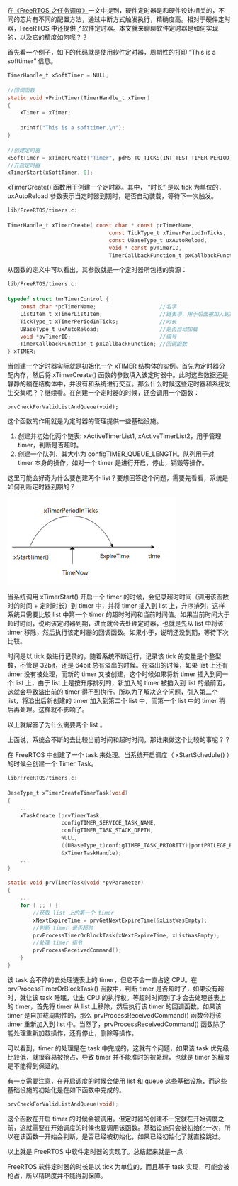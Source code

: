 在[《FreeRTOS 之任务调度》](https://link.zhihu.com/?target=http%3A//mp.weixin.qq.com/s%3F__biz%3DMzA3NDMwNjc5NA%3D%3D%26mid%3D2247483656%26idx%3D1%26sn%3Db9eef180ccbaa5929563a99ebc556ade%26chksm%3D9f00848da8770d9bba9dfe95d3a51e52125797bdf695c3b79433e8550d903235229ea8da9327%26scene%3D21%23wechat_redirect)一文中提到，硬件定时器是和硬件设计相关的，不同的芯片有不同的配置方法，通过中断方式触发执行，精确度高。相对于硬件定时器，FreeRTOS 中还提供了软件定时器。本文就来聊聊软件定时器是如何实现的，以及它的精度如何呢？？

首先看一个例子，如下的代码就是使用软件定时器，周期性的打印 “This is a softtimer” 信息。

```c
TimerHandle_t xSoftTimer = NULL;

//回调函数
static void vPrintTimer(TimerHandle_t xTimer)
{
	xTimer = xTimer;

	printf("This is a softtimer.\n");
}

//创建定时器
xSoftTimer = xTimerCreate("Timer", pdMS_TO_TICKS(INT_TEST_TIMER_PERIOD), pdTURE, NULL, vPrintTimer);
//开启定时器
xTimerStart(xSoftTimer, 0);
```



xTimerCreate() 函数用于创建一个定时器。其中， “时长” 是以 tick 为单位的，uxAutoReload 参数表示当定时器到期时，是否自动装载，等待下一次触发。

```c
lib/FreeRTOS/timers.c:

TimerHandle_t xTimerCreate(	const char * const pcTimerName,                  //名字
								const TickType_t xTimerPeriodInTicks,        //时长
								const UBaseType_t uxAutoReload,              //是否自动加载
								void * const pvTimerID,                      //编号
								TimerCallbackFunction_t pxCallbackFunction ) //回调函数
```

从函数的定义中可以看出，其参数就是一个定时器所包括的资源：

```c
lib/FreeRTOS/timers.c:

typedef struct tmrTimerControl {
    const char *pcTimerName;					//名字
    ListItem_t xTimerListItem;					//链表项，用于后面被加入到链表中进行管理
    TickType_t xTimerPeriodInTicks;				//时长
    UBaseType_t uxAutoReload;					//是否自动加载
    void *pvTimerID;							//编号
    TimerCallbackFunction_t pxCallbackFunction;	//回调函数
} xTIMER;
```

当创建一个定时器实际就是初始化一个 xTIMER 结构体的实例。首先为定时器分配内存，然后将 xTimerCreate()  函数的参数填入该定时器中。此时这些数据还是静静的躺在结构体中，并没有和系统进行交互。那么什么时候这些定时器和系统发生交集呢？？继续看。在创建一个定时器的时候，还会调用一个函数：

```text
prvCheckForValidListAndQueue(void);
```

这个函数的作用就是为定时器的管理提供一些基础设施。

1. 创建并初始化两个链表: xActiveTimerList1, xActiveTimerList2，用于管理 timer，判断是否超时。
2. 创建一个队列，其大小为 configTIMER_QUEUE_LENGTH。队列用于对 timer 本身的操作，如对一个 timer 是进行开启，停止，销毁等操作。



这里可能会好奇为什么要创建两个 list？要想回答这个问题，需要先看看，系统是如何判断定时器到期的？

![](https://github.com/sikongjuehan/FreeRTOS_Code_Analysis/blob/main/res/timer/ExpireTime.png)

当系统调用 xTimerStart() 开启一个 timer 的时候，会记录超时时间（调用该函数时的时间 + 定时时长）到 timer 中，并将  timer 插入到 list 上，升序排列，这样系统只需要比较 list 中第一个 timer  的超时时间和当前时间值。如果当前时间大于超时时间，说明该定时器到期，进而就会去处理定时器，也就是先从 list 中将该 timer  移除，然后执行该定时器的回调函数。如果小于，说明还没到期，等待下次比较。

时间是以 tick 数进行记录的，随着系统不断运行，记录该 tick 的变量是个整型数，不管是 32bit，还是 64bit 总有溢出的时候。在溢出的时候，如果 list 上还有 timer  没有被处理，而新的 timer 又被创建，这个时候如果将新 timer 插入到同一个 list 上，由于 list 上是按升序排列的，新加入的  timer 被插入到 list 的最前面，这就会导致溢出前的 timer 得不到执行。所以为了解决这个问题，引入第二个  list，将溢出后新创建的 timer 加入到第二个 list 中，而第一个 list 中的 timer 稍后再处理。这样就不影响了。

以上就解答了为什么需要两个 list 。



上面说，系统会不断的去比较当前时间和超时时间，那谁来做这个比较的事呢？？

在 FreeRTOS 中创建了一个 task 来处理。当系统开启调度（ xStartSchedule() ）的时候会创建一个 Timer Task。

```c
lib/FreeRTOS/timers.c:

BaseType_t xTimerCreateTimerTask(void)
{
    ...
    xTaskCreate (prvTimerTask, 												//任务函数
                 configTIMER_SERVICE_TASK_NAME, 							//任务名
                 configTIMER_TASK_STACK_DEPTH,								//栈大小
                 NULL,														//参数
                 ((UBaseType_t)configTIMER_TASK_PRIORITY)|portPRILEGE_BIT, 	//优先级
                 &xTimerTaskHandle);										//句柄
    ...
}

static void prvTimerTask(void *pvParameter)
{
    ...
    for ( ;; ) {
        //获取 list 上的第一个 timer
        xNextExpireTime = prvGetNextExpireTime(&xListWasEmpty);	
        //判断 timer 是否超时
        prvProcessTimerOrBlockTask(xNextExpireTime, xListWasEmpty);
        //处理 timer 指令
        prvProcessReceivedCommand();
    }
}
```

该 task 会不停的去处理链表上的 timer，但它不会一直占这 CPU。在 prvProcessTimerOrBlockTask()  函数中，判断 timer 是否超时了，如果没有超时，就让该 task 睡眠，让出 CPU 的执行权。等超时时间到了才会去处理链表上的  timer，首先将 timer 从 list 上移除，然后执行该 timer 的回调函数。如果该 timer 是自加载周期性的，那么  prvProcessReceivedCommand() 函数会将该 timer 重新加入到 list  中。当然了，prvProcessReceivedCommand() 函数除了能处理重新加载操作，还有停止，删除等操作。

可以看到，timer 的处理是在 task 中完成的，这就有个问题，如果该 task 优先级比较低，就很容易被抢占，导致 timer 并不能准时的被处理，也就是 timer 的精度是不能得到保证的。

有一点需要注意，在开启调度的时候会使用 list 和 queue 这些基础设施，而这些基础设施的初始化是在如下函数中完成的。

```c
prvCheckForValidListAndQueue(void);
```

这个函数在开启 timer 的时候会被调用。但定时器的创建不一定就在开始调度之前，这就需要在开始调度的时候也要调用该函数。基础设施只会被初始化一次，所以在该函数一开始会判断，是否已经被初始化，如果已经初始化了就直接跳过。



以上就是 FreeRTOS 中软件定时器的实现了。总结起来就是一点：

FreeRTOS 软件定时器的时长是以 tick 为单位的，而且基于 task 实现，可能会被抢占，所以精确度并不能得到保障。
